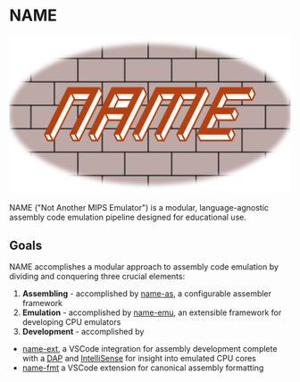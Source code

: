 # NAME

![logo](logo/logo.png)

NAME ("Not Another MIPS Emulator") is a modular, language-agnostic assembly code emulation pipeline designed for educational use.

## Goals

NAME accomplishes a modular approach to assembly code emulation by dividing and conquering three crucial elements:

1. **Assembling** - accomplished by [name-as](name-as), a configurable assembler framework 
2. **Emulation** - accomplished by [name-emu](name-emu), an extensible framework for developing CPU emulators
3. **Development** - accomplished by 
  - [name-ext](name-ext), a VSCode integration for assembly development complete with a [DAP](https://microsoft.github.io/debug-adapter-protocol//) and [IntelliSense](https://learn.microsoft.com/en-us/visualstudio/ide/using-intellisense) for insight into emulated CPU cores
  - [name-fmt](name-fmt) a VSCode extension for canonical assembly formatting